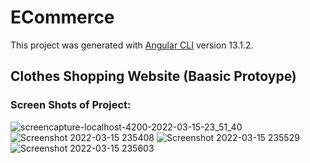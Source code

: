 # ECommerce

This project was generated with [Angular CLI](https://github.com/angular/angular-cli) version 13.1.2.

## Clothes Shopping Website (Baasic Protoype)
### Screen Shots of Project:

![screencapture-localhost-4200-2022-03-15-23_51_40](https://user-images.githubusercontent.com/67550989/158447562-f40f3a96-2da6-4f27-8f8e-78ad597882ac.png)
![Screenshot 2022-03-15 235408](https://user-images.githubusercontent.com/67550989/158447590-20cb80a9-0217-480d-9056-bc97a3afdf34.jpg)
![Screenshot 2022-03-15 235529](https://user-images.githubusercontent.com/67550989/158447603-5a5bf210-f64d-4bf7-9282-14bdd8c50ba3.jpg)
![Screenshot 2022-03-15 235603](https://user-images.githubusercontent.com/67550989/158447832-6977eb36-6bf3-4c68-88d2-9a560b4db210.jpg)
